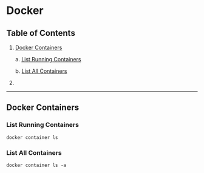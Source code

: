 # Docker

##  Table of Contents

1. [Docker Containers](#Docker-Containers)
    
    a. [List Running Containers](#list-running-containers)
    
    b. [List All Containers](#list-all-containers)
2.

***

## Docker Containers

### List Running Containers
    docker container ls

### List All Containers
    docker container ls -a
